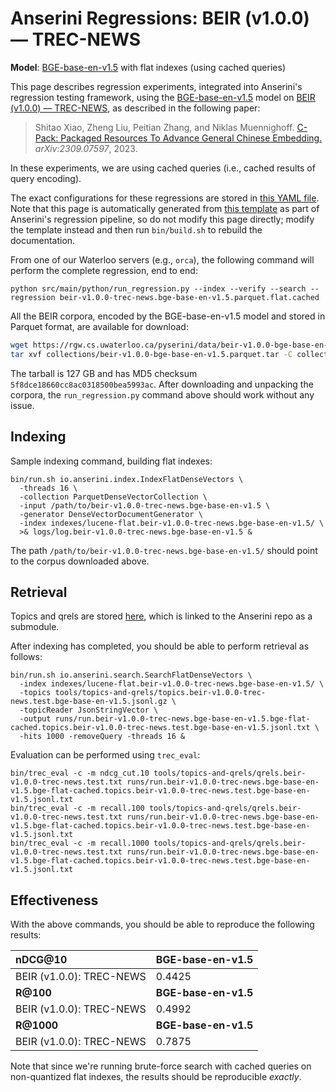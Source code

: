 # Anserini Regressions: BEIR (v1.0.0) &mdash; TREC-NEWS

**Model**: [BGE-base-en-v1.5](https://huggingface.co/BAAI/bge-base-en-v1.5) with flat indexes (using cached queries)

This page describes regression experiments, integrated into Anserini's regression testing framework, using the [BGE-base-en-v1.5](https://huggingface.co/BAAI/bge-base-en-v1.5) model on [BEIR (v1.0.0) &mdash; TREC-NEWS](http://beir.ai/), as described in the following paper:

> Shitao Xiao, Zheng Liu, Peitian Zhang, and Niklas Muennighoff. [C-Pack: Packaged Resources To Advance General Chinese Embedding.](https://arxiv.org/abs/2309.07597) _arXiv:2309.07597_, 2023.

In these experiments, we are using cached queries (i.e., cached results of query encoding).

The exact configurations for these regressions are stored in [this YAML file](../../src/main/resources/regression/beir-v1.0.0-trec-news.bge-base-en-v1.5.parquet.flat.cached.yaml).
Note that this page is automatically generated from [this template](../../src/main/resources/docgen/templates/beir-v1.0.0-trec-news.bge-base-en-v1.5.parquet.flat.cached.template) as part of Anserini's regression pipeline, so do not modify this page directly; modify the template instead and then run `bin/build.sh` to rebuild the documentation.

From one of our Waterloo servers (e.g., `orca`), the following command will perform the complete regression, end to end:

```
python src/main/python/run_regression.py --index --verify --search --regression beir-v1.0.0-trec-news.bge-base-en-v1.5.parquet.flat.cached
```

All the BEIR corpora, encoded by the BGE-base-en-v1.5 model and stored in Parquet format, are available for download:

```bash
wget https://rgw.cs.uwaterloo.ca/pyserini/data/beir-v1.0.0-bge-base-en-v1.5.parquet.tar -P collections/
tar xvf collections/beir-v1.0.0-bge-base-en-v1.5.parquet.tar -C collections/
```

The tarball is 127 GB and has MD5 checksum `5f8dce18660cc8ac0318500bea5993ac`.
After downloading and unpacking the corpora, the `run_regression.py` command above should work without any issue.

## Indexing

Sample indexing command, building flat indexes:

```
bin/run.sh io.anserini.index.IndexFlatDenseVectors \
  -threads 16 \
  -collection ParquetDenseVectorCollection \
  -input /path/to/beir-v1.0.0-trec-news.bge-base-en-v1.5 \
  -generator DenseVectorDocumentGenerator \
  -index indexes/lucene-flat.beir-v1.0.0-trec-news.bge-base-en-v1.5/ \
  >& logs/log.beir-v1.0.0-trec-news.bge-base-en-v1.5 &
```

The path `/path/to/beir-v1.0.0-trec-news.bge-base-en-v1.5/` should point to the corpus downloaded above.

## Retrieval

Topics and qrels are stored [here](https://github.com/castorini/anserini-tools/tree/master/topics-and-qrels), which is linked to the Anserini repo as a submodule.

After indexing has completed, you should be able to perform retrieval as follows:

```
bin/run.sh io.anserini.search.SearchFlatDenseVectors \
  -index indexes/lucene-flat.beir-v1.0.0-trec-news.bge-base-en-v1.5/ \
  -topics tools/topics-and-qrels/topics.beir-v1.0.0-trec-news.test.bge-base-en-v1.5.jsonl.gz \
  -topicReader JsonStringVector \
  -output runs/run.beir-v1.0.0-trec-news.bge-base-en-v1.5.bge-flat-cached.topics.beir-v1.0.0-trec-news.test.bge-base-en-v1.5.jsonl.txt \
  -hits 1000 -removeQuery -threads 16 &
```

Evaluation can be performed using `trec_eval`:

```
bin/trec_eval -c -m ndcg_cut.10 tools/topics-and-qrels/qrels.beir-v1.0.0-trec-news.test.txt runs/run.beir-v1.0.0-trec-news.bge-base-en-v1.5.bge-flat-cached.topics.beir-v1.0.0-trec-news.test.bge-base-en-v1.5.jsonl.txt
bin/trec_eval -c -m recall.100 tools/topics-and-qrels/qrels.beir-v1.0.0-trec-news.test.txt runs/run.beir-v1.0.0-trec-news.bge-base-en-v1.5.bge-flat-cached.topics.beir-v1.0.0-trec-news.test.bge-base-en-v1.5.jsonl.txt
bin/trec_eval -c -m recall.1000 tools/topics-and-qrels/qrels.beir-v1.0.0-trec-news.test.txt runs/run.beir-v1.0.0-trec-news.bge-base-en-v1.5.bge-flat-cached.topics.beir-v1.0.0-trec-news.test.bge-base-en-v1.5.jsonl.txt
```

## Effectiveness

With the above commands, you should be able to reproduce the following results:

| **nDCG@10**                                                                                                  | **BGE-base-en-v1.5**|
|:-------------------------------------------------------------------------------------------------------------|-----------|
| BEIR (v1.0.0): TREC-NEWS                                                                                     | 0.4425    |
| **R@100**                                                                                                    | **BGE-base-en-v1.5**|
| BEIR (v1.0.0): TREC-NEWS                                                                                     | 0.4992    |
| **R@1000**                                                                                                   | **BGE-base-en-v1.5**|
| BEIR (v1.0.0): TREC-NEWS                                                                                     | 0.7875    |

Note that since we're running brute-force search with cached queries on non-quantized flat indexes, the results should be reproducible _exactly_.
